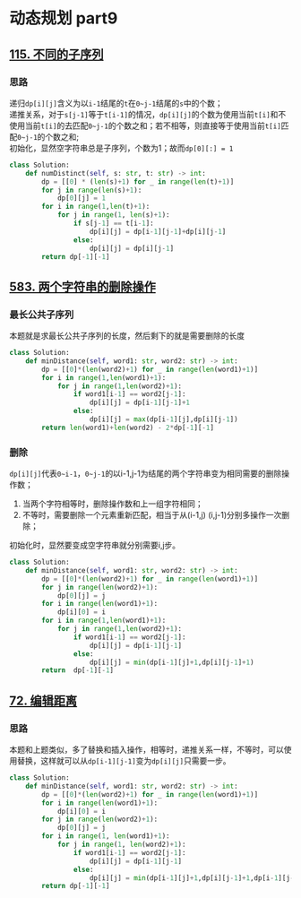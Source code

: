 # 动态规划 part9

## [115. 不同的子序列](https://leetcode.cn/problems/distinct-subsequences/)
### 思路
递归`dp[i][j]`含义为以`i-1`结尾的`t`在`0~j-1`结尾的`s`中的个数；  
递推关系，对于`s[j-1]`等于`t[i-1]`的情况，`dp[i][j]`的个数为使用当前`t[i]`和不使用当前`t[i]`的去匹配`0~j-1`的个数之和；若不相等，则直接等于使用当前`t[i]`匹配`0~j-1`的个数之和;  
初始化，显然空字符串总是子序列，个数为1；故而`dp[0][:] = 1`

```python
class Solution:
    def numDistinct(self, s: str, t: str) -> int:
        dp = [[0] * (len(s)+1) for _ in range(len(t)+1)]
        for j in range(len(s)+1):
            dp[0][j] = 1
        for i in range(1,len(t)+1):
            for j in range(1, len(s)+1):
                if s[j-1] == t[i-1]:
                    dp[i][j] = dp[i-1][j-1]+dp[i][j-1]
                else:
                    dp[i][j] = dp[i][j-1]
        return dp[-1][-1]
```

## [583. 两个字符串的删除操作](https://leetcode.cn/problems/delete-operation-for-two-strings/description/)
### 最长公共子序列

本题就是求最长公共子序列的长度，然后剩下的就是需要删除的长度

```python
class Solution:
    def minDistance(self, word1: str, word2: str) -> int:
        dp = [[0]*(len(word2)+1) for _ in range(len(word1)+1)]
        for i in range(1,len(word1)+1):
            for j in range(1,len(word2)+1):
                if word1[i-1] == word2[j-1]:
                    dp[i][j] = dp[i-1][j-1]+1
                else:
                    dp[i][j] = max(dp[i-1][j],dp[i][j-1])
        return len(word1)+len(word2) - 2*dp[-1][-1]
```
### 删除
`dp[i][j]`代表`0~i-1`，`0~j-1`的以i-1,j-1为结尾的两个字符串变为相同需要的删除操作数；  
1. 当两个字符相等时，删除操作数和上一组字符相同； 
2. 不等时，需要删除一个元素重新匹配，相当于从(i-1,j) (i,j-1)分别多操作一次删除；

初始化时，显然要变成空字符串就分别需要i,j步。


```python
class Solution:
    def minDistance(self, word1: str, word2: str) -> int:
        dp = [[0]*(len(word2)+1) for _ in range(len(word1)+1)]
        for j in range(len(word2)+1):
            dp[0][j] = j
        for i in range(len(word1)+1):
            dp[i][0] = i
        for i in range(1,len(word1)+1):
            for j in range(1,len(word2)+1):
                if word1[i-1] == word2[j-1]:
                    dp[i][j] = dp[i-1][j-1]
                else:
                    dp[i][j] = min(dp[i-1][j]+1,dp[i][j-1]+1)
        return  dp[-1][-1]
```


## [72. 编辑距离](https://leetcode.cn/problems/edit-distance/description/)

### 思路

本题和上题类似，多了替换和插入操作，相等时，递推关系一样，不等时，可以使用替换，这样就可以从`dp[i-1][j-1]`变为`dp[i][j]`只需要一步。


```python
class Solution:
    def minDistance(self, word1: str, word2: str) -> int:
        dp = [[0]*(len(word2)+1) for _ in range(len(word1)+1)]
        for i in range(len(word1)+1):
            dp[i][0] = i
        for j in range(len(word2)+1):
            dp[0][j] = j
        for i in range(1, len(word1)+1):
            for j in range(1, len(word2)+1):
                if word1[i-1] == word2[j-1]:
                    dp[i][j] = dp[i-1][j-1]
                else:
                    dp[i][j] = min(dp[i-1][j]+1,dp[i][j-1]+1,dp[i-1][j-1]+1)
        return dp[-1][-1]
```